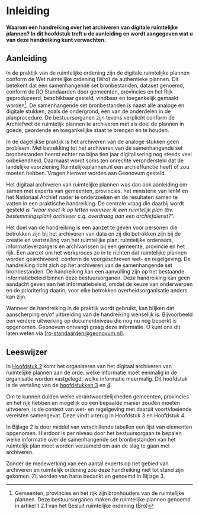 # Inleiding

**Waarom een handreiking over het archiveren van digitale ruimtelijke plannen? In
dit hoofdstuk treft u de aanleiding en wordt aangegeven wat u van deze
handreiking kunt verwachten.**

## Aanleiding

In de praktijk van de ruimtelijke ordening zijn de digitale ruimtelijke plannen
conform de Wet ruimtelijke ordening (Wro) de authentieke plannen. Dit betekent
dat een samenhangende set bronbestanden, dataset genoemd, conform de RO
Standaarden door gemeenten, provincies en het Rijk geproduceerd, beschikbaar
gesteld, vindbaar en toegankelijk gemaakt worden[^1]. De samenhangende set
bronbestanden is naast alle analoge en digitale stukken, zoals de ondergrond,
één van de onderdelen in de planprocedure. De bestuursorganen zijn tevens
verplicht conform de Archiefwet de ruimtelijk plannen te archiveren met als doel
de plannen in goede, geordende en toegankelijke staat te brengen en te houden.

[^1]: Gemeenten, provincies en het rijk zijn bronhouders van de ruimtelijke
plannen. Deze bestuursorganen maken de ruimtelijke plannen genoemd in artikel
1.2.1 van het Besluit ruimtelijke ordening (Bro)

In de dagelijkse praktijk is het archiveren van de analoge stukken geen
probleem. Met betrekking tot het archiveren van de samenhangende set
bronbestanden heerst echter na bijna tien jaar digitalisering nog steeds veel
onbekendheid. Daarnaast wordt soms ten onrechte verondersteld dat de landelijke
voorziening Ruimtelijkeplannen.nl een archieffunctie heeft of zou moeten hebben.
Vragen hierover worden aan Geonovum gesteld.

Het digitaal archiveren van ruimtelijke plannen was dan ook aanleiding om samen
met experts van gemeenten, provincies, het ministerie van IenM en het Nationaal
Archief nader te onderzoeken en de resultaten samen te vatten in een praktische
handreiking. De centrale vraag die daarbij wordt gesteld is *“waar moet ik op
letten wanneer ik een ruimtelijk plan (bv. bestemmingsplan) archiveer c.q.
overdraag aan een archiefdienst?*”.

Het doel van de handreiking is een aanzet te geven voor personen die betrokken
zijn bij het archiveren van data en zij die betrokken zijn bij de creatie en
vaststelling van het ruimtelijke plan: ruimtelijke ordenaars,
informatieverzorgers en archivarissen bij een gemeente, provincie en het rijk.
Een aanzet om het werkproces zo in te richten dat ruimtelijke plannen worden
gearchiveerd, conform de voorgeschreven wet- en regelgeving. De handreiking
richt zich op het archiveren van de samenhangende set bronbestanden. De
handreiking kan een aanvulling zijn op het bestaande informatiebeleid binnen
deze bestuursorganen. Deze handreiking kan geen aandacht geven aan het
informatiebeleid, omdat de keuze van onderwerpen en de prioritering daarin, voor
elke betrokken overheidsorganisatie anders kan zijn.

Wanneer de handreiking in de praktijk wordt gebruikt, kan blijken dat
aanscherping en/of uitbreiding van de handreiking wenselijk is. Bijvoorbeeld een
verdere uitwerking op documentniveau die nog nu nog beperkt is opgenomen.
Geonovum ontvangt graag deze informatie. U kunt ons dit laten weten via
[ro-standaarden@geonovum.nl].

## Leeswijzer

In [Hoofdstuk 2](#H02) komt het organiseren van het digitaal archiveren van ruimtelijke
plannen aan de orde: welke informatie moet eenmalig in de organisatie worden
vastgelegd, welke informatie meermalig. Dit hoofdstuk is de vertaling van de
[hoofdstukken 3](#H03) en [4](#H04).

Om te kunnen duiden welke verantwoordelijkheden gemeenten, provincies en het
rijk hebben en mogelijk op een bepaalde manier zouden moeten uitvoeren, is de
context van wet- en regelgeving met daaruit voortvloeiende vereisten samengevat.
Deze vindt u terug in Hoofdstuk 3 en Hoofdstuk 4.

In Bijlage 2 is door middel van verschillende tabellen een lijst van elementen
opgenomen. Hierdoor is per niveau door het bestuursorgaan te bepalen welke
informatie over de samenhangende set bronbestanden van het ruimtelijk plan moet
worden verzameld om aan de slag te gaan met archiveren.

Zonder de medewerking van een aantal experts op het gebied van archiveren en
ruimtelijk ordening zou deze handreiking niet tot stand zijn gekomen. Zij worden
van harte bedankt en genoemd in Bijlage 3.